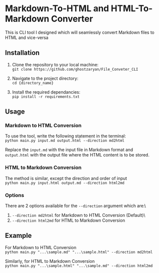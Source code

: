 # Markdown-To-HTML and HTML-To-Markdown Converter
This is CLI tool I designed which will seamlessly convert Markdown files to HTML and vice-versa

## Installation
1) Clone the repository to your local machine:\
`git clone https://github.com/ghostzaryan/File_Conveter_CLI`

2) Navigate to the project directory:\
`cd {directory_name}`

3) Install the required dependancies:\
`pip install -r requirements.txt`


## Usage
### Markdown to HTML Conversion
To use the tool, write the following statement in the terminal:\
`python main.py input.md output.html --direction md2html`


Replace the `input.md` with the input file in Markdown format and `output.html` with the output file where the HTML content is to be stored.

### HTML to Markdown Conversion
The method is similar, except the direction and order of input\
`python main.py input.html output.md --direction html2md`


### Options
There are 2 options available for the `--direction` argument which are:\
1) `--direction md2html` for Markdown to HTML Conversion (Default)\
2) `--direction html2md` for HTML to Markdown Conversion


## Example
For Markdown to HTML Conversion\
`python main.py "...\sample.md" "...\sample.html" --direction md2html`

Similarly, for HTML to Markdown Conversion\
`python main.py "...\sample.html" "...\sample.md" --direction html2md`
